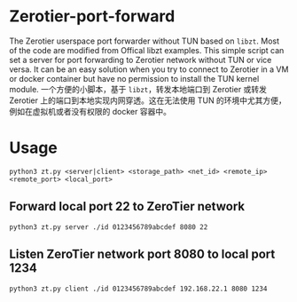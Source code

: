 # Zerotier-port-forward
The Zerotier userspace port forwarder without TUN based on ``libzt``. Most of the code are modified from Offical libzt examples. This simple script can set a server for port forwarding to Zerotier network without TUN or vice versa. It can be an easy solution when you try to connect to Zerotier in a VM or docker container but have no permission to install the TUN kernel module.
一个方便的小脚本，基于 ``libzt``，转发本地端口到 Zerotier 或转发 Zerotier 上的端口到本地实现内网穿透。这在无法使用 TUN 的环境中尤其方便，例如在虚拟机或者没有权限的 docker 容器中。
# Usage
``python3 zt.py <server|client> <storage_path> <net_id> <remote_ip> <remote_port> <local_port>``
## Forward local port 22 to ZeroTier network
``python3 zt.py server ./id 0123456789abcdef 8080 22``
## Listen ZeroTier network port 8080 to local port 1234
``python3 zt.py client ./id 0123456789abcdef 192.168.22.1 8080 1234``
